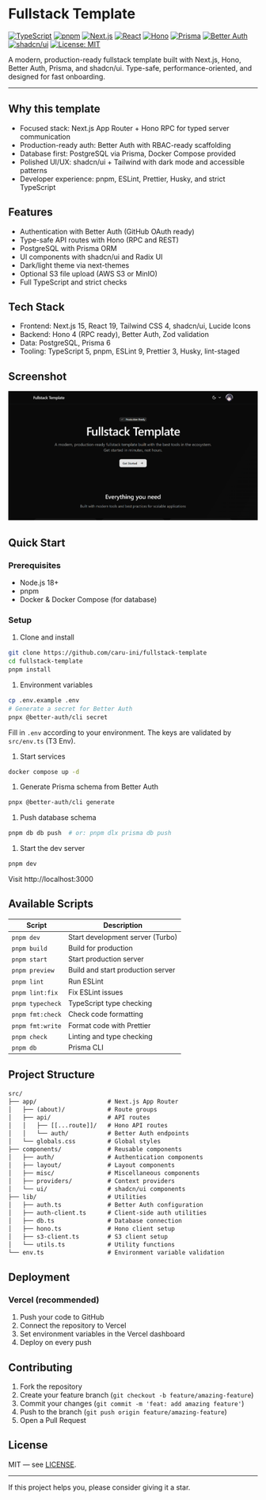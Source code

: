 # Fullstack Template

[![TypeScript](https://img.shields.io/badge/TypeScript-5.x-3178c6?logo=typescript&logoColor=white)](https://www.typescriptlang.org/)
[![pnpm](https://img.shields.io/badge/pnpm-9.x-f69220?logo=pnpm&logoColor=white)](https://pnpm.io)
[![Next.js](https://img.shields.io/badge/Next.js-15-000000?logo=next.js)](https://nextjs.org/)
[![React](https://img.shields.io/badge/React-19-61dafb?logo=react&logoColor=white)](https://react.dev)
[![Hono](https://img.shields.io/badge/Hono-4.x-ff6a00)](https://hono.dev)
[![Prisma](https://img.shields.io/badge/Prisma-6.x-2D3748?logo=prisma&logoColor=white)](https://www.prisma.io/)
[![Better Auth](https://img.shields.io/badge/Better%20Auth-1.x-111111)](https://www.better-auth.com/)
[![shadcn/ui](https://img.shields.io/badge/shadcn%2Fui-ready-000000)](https://ui.shadcn.com/)
[![License: MIT](https://img.shields.io/badge/License-MIT-green.svg)](LICENSE)

A modern, production-ready fullstack template built with Next.js, Hono, Better Auth, Prisma, and shadcn/ui. Type-safe, performance-oriented, and designed for fast onboarding.

---

## Why this template

- Focused stack: Next.js App Router + Hono RPC for typed server communication
- Production-ready auth: Better Auth with RBAC-ready scaffolding
- Database first: PostgreSQL via Prisma, Docker Compose provided
- Polished UI/UX: shadcn/ui + Tailwind with dark mode and accessible patterns
- Developer experience: pnpm, ESLint, Prettier, Husky, and strict TypeScript

## Features

- Authentication with Better Auth (GitHub OAuth ready)
- Type-safe API routes with Hono (RPC and REST)
- PostgreSQL with Prisma ORM
- UI components with shadcn/ui and Radix UI
- Dark/light theme via next-themes
- Optional S3 file upload (AWS S3 or MinIO)
- Full TypeScript and strict checks

## Tech Stack

- Frontend: Next.js 15, React 19, Tailwind CSS 4, shadcn/ui, Lucide Icons
- Backend: Hono 4 (RPC ready), Better Auth, Zod validation
- Data: PostgreSQL, Prisma 6
- Tooling: TypeScript 5, pnpm, ESLint 9, Prettier 3, Husky, lint-staged

## Screenshot

![Application Screenshot](docs/screenshot.png)

## Quick Start

### Prerequisites

- Node.js 18+
- pnpm
- Docker & Docker Compose (for database)

### Setup

1. Clone and install

```bash
git clone https://github.com/caru-ini/fullstack-template
cd fullstack-template
pnpm install
```

1. Environment variables

```bash
cp .env.example .env
# Generate a secret for Better Auth
pnpx @better-auth/cli secret
```

Fill in `.env` according to your environment. The keys are validated by `src/env.ts` (T3 Env).

1. Start services

```bash
docker compose up -d
```

1. Generate Prisma schema from Better Auth

```bash
pnpx @better-auth/cli generate
```

1. Push database schema

```bash
pnpm db db push  # or: pnpm dlx prisma db push
```

1. Start the dev server

```bash
pnpm dev
```

Visit http://localhost:3000

## Available Scripts

| Script | Description |
|--------|-------------|
| `pnpm dev` | Start development server (Turbo) |
| `pnpm build` | Build for production |
| `pnpm start` | Start production server |
| `pnpm preview` | Build and start production server |
| `pnpm lint` | Run ESLint |
| `pnpm lint:fix` | Fix ESLint issues |
| `pnpm typecheck` | TypeScript type checking |
| `pnpm fmt:check` | Check code formatting |
| `pnpm fmt:write` | Format code with Prettier |
| `pnpm check` | Linting and type checking |
| `pnpm db` | Prisma CLI |

## Project Structure

```plaintext
src/
├── app/                    # Next.js App Router
│   ├── (about)/            # Route groups
│   ├── api/                # API routes
│   │   ├── [[...route]]/   # Hono API routes
│   │   └── auth/           # Better Auth endpoints
│   └── globals.css         # Global styles
├── components/             # Reusable components
│   ├── auth/               # Authentication components
│   ├── layout/             # Layout components
│   ├── misc/               # Miscellaneous components
│   ├── providers/          # Context providers
│   └── ui/                 # shadcn/ui components
├── lib/                    # Utilities
│   ├── auth.ts             # Better Auth configuration
│   ├── auth-client.ts      # Client-side auth utilities
│   ├── db.ts               # Database connection
│   ├── hono.ts             # Hono client setup
│   ├── s3-client.ts        # S3 client setup
│   └── utils.ts            # Utility functions
└── env.ts                  # Environment variable validation
```

## Deployment

### Vercel (recommended)

1. Push your code to GitHub
1. Connect the repository to Vercel
1. Set environment variables in the Vercel dashboard
1. Deploy on every push

## Contributing

1. Fork the repository
1. Create your feature branch (`git checkout -b feature/amazing-feature`)
1. Commit your changes (`git commit -m 'feat: add amazing feature'`)
1. Push to the branch (`git push origin feature/amazing-feature`)
1. Open a Pull Request

## License

MIT — see [LICENSE](LICENSE).

---

If this project helps you, please consider giving it a star.
